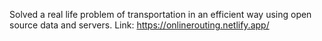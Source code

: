 Solved a real life problem of transportation in an efficient way using open source data and servers.
Link: https://onlinerouting.netlify.app/
